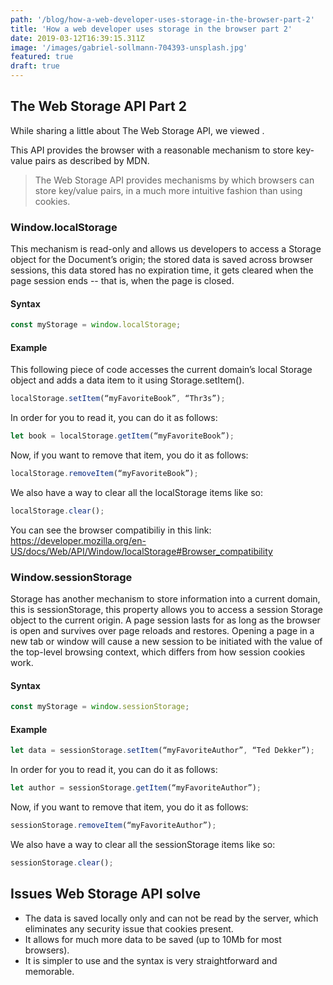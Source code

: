 ```yaml
---
path: '/blog/how-a-web-developer-uses-storage-in-the-browser-part-2'
title: 'How a web developer uses storage in the browser part 2'
date: 2019-03-12T16:39:15.311Z
image: '/images/gabriel-sollmann-704393-unsplash.jpg'
featured: true
draft: true
---
```


## The Web Storage API Part 2

While sharing a little about The Web Storage API, we viewed .

This API provides the browser with a reasonable mechanism to store key-value pairs as described by MDN.

> The Web Storage API provides mechanisms by which browsers can store key/value pairs, in a much more intuitive fashion than using cookies.

### Window.localStorage

This mechanism is read-only and allows us developers to access a Storage object for the Document’s origin; the stored data is saved across browser sessions, this data stored has no expiration time, it gets cleared when the page session ends -- that is, when the page is closed.

#### Syntax
```js
const myStorage = window.localStorage;
```

#### Example
This following piece of code accesses the current domain’s local Storage object and adds a data item to it using Storage.setItem().

```js
localStorage.setItem(“myFavoriteBook”, “Thr3s”);
```

In order for you to read it, you can do it as follows:

```js
let book = localStorage.getItem(“myFavoriteBook”);
```

Now, if you want to remove that item, you do it as follows:

```js
localStorage.removeItem(“myFavoriteBook”);
```

We also have a way to clear all the localStorage items like so:

```js
localStorage.clear();
```

You can see the browser compatibiliy in this link: https://developer.mozilla.org/en-US/docs/Web/API/Window/localStorage#Browser_compatibility

### Window.sessionStorage
Storage has another mechanism to store information into a current domain, this is sessionStorage, this property allows you to access a session Storage object to the current origin. A page session lasts for as long as the browser is open and survives over page reloads and restores. Opening a page in a new tab or window will cause a new session to be initiated with the value of the top-level browsing context, which differs from how session cookies work.

#### Syntax
```js
const myStorage = window.sessionStorage;
```

#### Example

```js
let data = sessionStorage.setItem(“myFavoriteAuthor”, “Ted Dekker”);
```
In order for you to read it, you can do it as follows:

```js
let author = sessionStorage.getItem(“myFavoriteAuthor”);
```

Now, if you want to remove that item, you do it as follows:

```js
sessionStorage.removeItem(“myFavoriteAuthor”);
```

We also have a way to clear all the sessionStorage items like so:

```js
sessionStorage.clear();
```

## Issues Web Storage API solve
- The data is saved locally only and can not be read by the server, which eliminates any security issue that cookies present.
- It allows for much more data to be saved (up to 10Mb for most browsers).
- It is simpler to use and the syntax is very straightforward and memorable.
